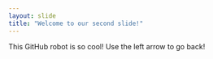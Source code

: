 ```yaml
---
layout: slide
title: "Welcome to our second slide!"
---
```

This GitHub robot is so cool!
Use the left arrow to go back!
